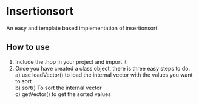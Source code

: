 # Insertionsort
An easy and template based implementation of insertionsort

## How to use ##
1) Include the .hpp in your project and import it
2) Once you have created a class object, there is three easy steps to do.<br/>
  a) use loadVector() to load the internal vector with the values you want to sort <br/>
  b) sort() To sort the internal vector<br/>
  c) getVector() to get the sorted values<br/>
